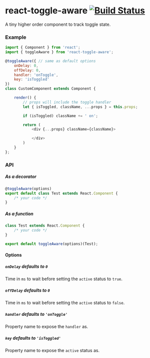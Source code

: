 # react-toggle-aware [![Build Status](https://travis-ci.org/azuqua/react-toggle-aware.svg?branch=master)](https://travis-ci.org/azuqua/react-toggle-aware)

A tiny higher order component to track toggle state.

### Example
```js
import { Component } from 'react';
import { toggleAware } from 'react-toggle-aware';

@toggleAware({ // same as default options
    onDelay: 0,
    offDelay: 0,
    handler: 'onToggle',
    key: 'isToggled'
})
class CustomComponent extends Component {

    render() {
        // props will include the toggle handler
        let { isToggled, className, ...props } = this.props;

        if (isToggled) className += ' on';

        return (
            <div {...props} className={className}>

            </div>
        )
    }
};
```

### API

##### As a decorator
```js
@toggleAware(options)
export default class Test extends React.Component {
    /* your code */
}
```

##### As a function

```js
class Test extends React.Component {
    /* your code */
}

export default toggleAware(options)(Test);
```
#### Options

##### `onDelay` defaults to `0`
Time in `ms` to wait before setting the `active` status to `true`.

##### `offDelay` defaults to `0`
Time in `ms` to wait before setting the `active` status to `false`.

##### `handler` defaults to `'onToggle'`
Property name to expose the `handler` as.

##### `key` defaults to `'isToggled'`
Property name to expose the `active` status as.
